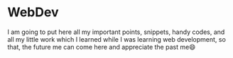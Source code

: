 # WebDev
I am going to put here all my important points, snippets, handy codes, and all my little work which I learned while I was learning web development, so that, the future me can come here and appreciate the past me😄

